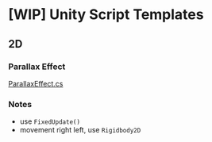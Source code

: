# [WIP] Unity Script Templates

## 2D

### Parallax Effect

[ParallaxEffect.cs](https://gist.githubusercontent.com/4mirul/70edeb5545b080a83e35c9267e699ca4/raw/a80a8c876829c24e6faf443d592ee79aed2b75bd/ParallaxEffect.cs)

### Notes

- use `FixedUpdate()`
- movement right left, use `Rigidbody2D`
